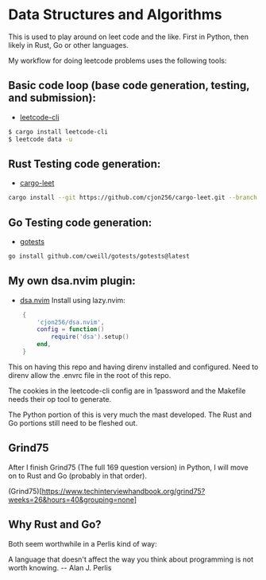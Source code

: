 # Data Structures and Algorithms

This is used to play around on leet code and the like. First in Python, then likely in Rust, Go or other languages.

My workflow for doing leetcode problems uses the following tools:

## Basic code loop (base code generation, testing, and submission):

- [leetcode-cli](https://github.com/clearloop/leetcode-cli)

```bash
$ cargo install leetcode-cli
$ leetcode data -u
```

## Rust Testing code generation:

- [cargo-leet](https://github.com/rust-practice/cargo-leet)

```bash
cargo install --git https://github.com/cjon256/cargo-leet.git --branch develop --features=tool
```

## Go Testing code generation:

- [gotests](https://github.com/cweill/gotests)

```bash
go install github.com/cweill/gotests/gotests@latest
```

## My own dsa.nvim plugin:

- [dsa.nvim](https://github.com/cjon256/dsa.nvim)
  Install using lazy.nvim:

```lua
    {
        'cjon256/dsa.nvim',
        config = function()
            require('dsa').setup()
        end,
    }
```

This on having this repo and having direnv installed and configured. Need to direnv allow the .envrc file in the root of this repo.

The cookies in the leetcode-cli config are in 1password and the Makefile needs their op tool to generate.

The Python portion of this is very much the mast developed. The Rust and Go portions still need to be fleshed out.

## Grind75

After I finish Grind75 (The full 169 question version) in Python, I will move on to Rust and Go (probably in that order).

(Grind75)[https://www.techinterviewhandbook.org/grind75?weeks=26&hours=40&grouping=none]

## Why Rust and Go?

Both seem worthwhile in a Perlis kind of way:

A language that doesn't affect the way you think about programming is not worth knowing.
-- Alan J. Perlis
